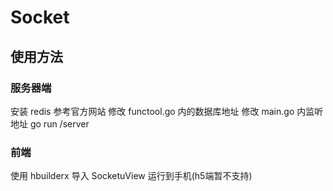 # Socket
## 使用方法
### 服务器端
安装 redis 参考官方网站
修改 functool.go 内的数据库地址
修改 main.go 内监听地址
go run /server
### 前端
使用 hbuilderx 导入 SocketuView 
运行到手机(h5端暂不支持)
